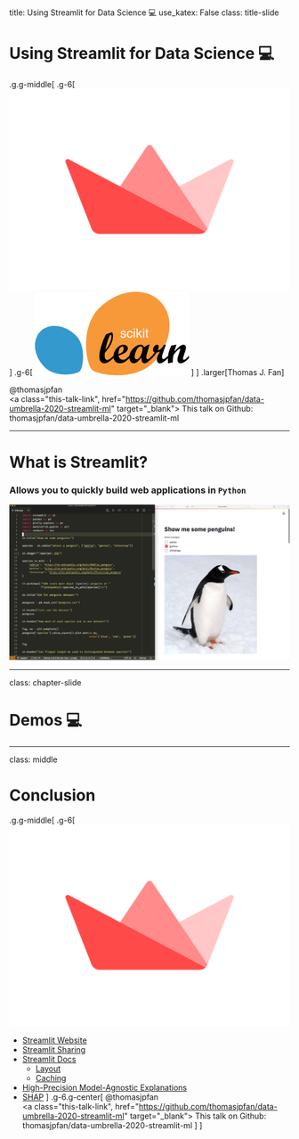title: Using Streamlit for Data Science 💻
use_katex: False
class: title-slide

# Using Streamlit for Data Science 💻

.g.g-middle[
.g-6[
![:scale 80%](images/streamlit.png)
]
.g-6[
![](images/scikit-learn-logo-notext.png)
]
]
.larger[Thomas J. Fan]<br>

@thomasjpfan<br>
<a href="https://www.github.com/thomasjpfan" target="_blank"><span class="icon icon-github icon-left"></span></a>
<a href="https://www.twitter.com/thomasjpfan" target="_blank"><span class="icon icon-twitter"></span></a>
<a class="this-talk-link", href="https://github.com/thomasjpfan/data-umbrella-2020-streamlit-ml" target="_blank">
This talk on Github: thomasjpfan/data-umbrella-2020-streamlit-ml</a>

---

# What is Streamlit?

### Allows you to quickly build web applications in `Python`

![:scale 90%](images/streamlit_dual_window.png)

---

class: chapter-slide

# Demos 💻

---

class: middle

# Conclusion

.g.g-middle[
.g-6[
![:scale 40%](images/streamlit.png)
- [Streamlit Website](https://www.streamlit.io)
- [Streamlit Sharing](https://www.streamlit.io/sharing)
- [Streamlit Docs](https://docs.streamlit.io/en/stable/)
    - [Layout](https://docs.streamlit.io/en/stable/api.html#lay-out-your-app)
    - [Caching](https://docs.streamlit.io/en/stable/caching.html)
- [High-Precision Model-Agnostic Explanations](https://github.com/marcotcr/anchor)
- [SHAP](https://shap.readthedocs.io/en/latest/)
]
.g-6.g-center[
@thomasjpfan<br>
<a href="https://www.github.com/thomasjpfan" target="_blank"><span class="icon icon-github icon-left"></span></a>
<a href="https://www.twitter.com/thomasjpfan" target="_blank"><span class="icon icon-twitter"></span></a>
<a class="this-talk-link", href="https://github.com/thomasjpfan/data-umbrella-2020-streamlit-ml" target="_blank">
This talk on Github: thomasjpfan/data-umbrella-2020-streamlit-ml</a>
]
]

